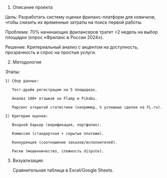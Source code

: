 1. Описание проекта

  Цель:
    Разработать систему оценки фриланс-платформ для новичков, чтобы снизить их временные затраты на поиск первой работы.

  Проблема:
    70% начинающих фрилансеров тратят >2 недель на выбор площадки (опрос «Фриланс в России 2024»).

  Решение:
    Критериальный анализ с акцентом на доступность, прозрачность и спрос на простые услуги.

2. Методология

  Этапы:

    1) Сбор данных:

       Тест-драйв регистрации на 5 площадках.

       Анализ 100+ отзывов на Flamp и Pikabu.

       Парсинг открытой статистики (например, % успешных сделок на FL.ru).

    2) Критерии оценки:

       Входной барьер (верификация, портфолио).

       Комиссия (стандартная + скрытые платежи).

       Конкуренция (соотношение заказов/исполнителей).
    
       Риски (мошенничество, сложность dispute).

   3) Визуализация:

       Сравнительная таблица в Excel/Google Sheets.

